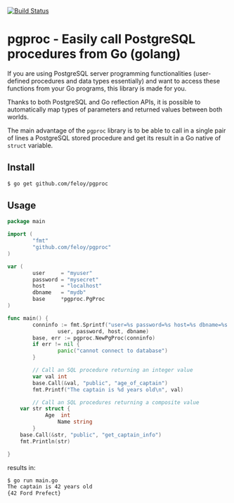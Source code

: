 [![Build Status](https://travis-ci.org/feloy/pgproc.svg?branch=master)](https://travis-ci.org/feloy/pgproc)

# pgproc - Easily call PostgreSQL procedures from Go (golang)

If you are using PostgreSQL server programming functionalities (user-defined 
procedures and data types essentially) and want to access these functions 
from your Go programs, this library is made for you.

Thanks to both PostgreSQL and Go reflection APIs, it is possible to automatically
map types of parameters and returned values between both worlds.

The main advantage of the `pgproc` library is to be able to call in a single pair of lines
a PostgreSQL stored procedure and get its result in a Go native of `struct` variable.

## Install

```sh
$ go get github.com/feloy/pgproc
```

## Usage

```go
package main

import (
        "fmt"
        "github.com/feloy/pgproc"
)

var (
        user     = "myuser"
        password = "mysecret"
        host     = "localhost"
        dbname   = "mydb"
        base     *pgproc.PgProc
)

func main() {
        conninfo := fmt.Sprintf("user=%s password=%s host=%s dbname=%s sslmode=disable",
                user, password, host, dbname)
        base, err := pgproc.NewPgProc(conninfo)
        if err != nil {
                panic("cannot connect to database")
        }

        // Call an SQL procedure returning an integer value
        var val int
        base.Call(&val, "public", "age_of_captain")
        fmt.Printf("The captain is %d years old\n", val)

        // Call an SQL procedures returning a composite value
	var str struct {
	        Age  int
                Name string
        }
	base.Call(&str, "public", "get_captain_info")
	fmt.Println(str)

}
```

results in:
```sh
$ go run main.go
The captain is 42 years old
{42 Ford Prefect}
```
